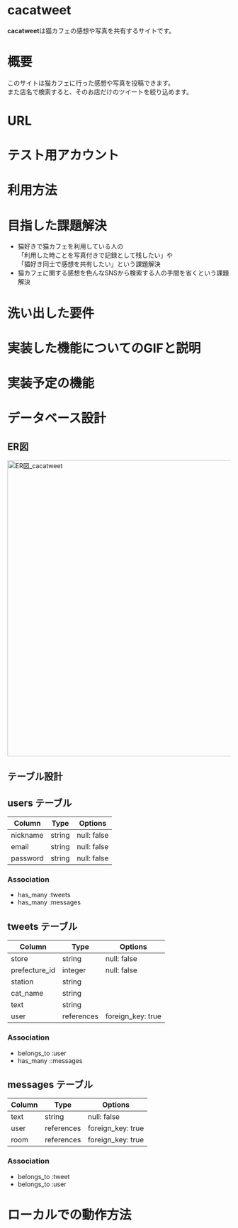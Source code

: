# cacatweet
**cacatweet**は猫カフェの感想や写真を共有するサイトです。

# 概要
このサイトは猫カフェに行った感想や写真を投稿できます。   
また店名で検索すると、そのお店だけのツイートを絞り込めます。

# URL

# テスト用アカウント

# 利用方法

# 目指した課題解決
* 猫好きで猫カフェを利用している人の  
「利用した時ことを写真付きで記録として残したい」や  
「猫好き同士で感想を共有したい」という課題解決  
* 猫カフェに関する感想を色んなSNSから検索する人の手間を省くという課題解決

# 洗い出した要件

# 実装した機能についてのGIFと説明

# 実装予定の機能

# データベース設計
## ER図
<img width="669" alt="ER図_cacatweet" src="https://user-images.githubusercontent.com/71744979/98339342-e6ffe500-204e-11eb-8b3b-21c28c0c433f.png">

## テーブル設計
## users テーブル

| Column   | Type   | Options     |
| -------- | ------ | ----------- |
| nickname | string | null: false |
| email    | string | null: false |
| password | string | null: false |

### Association

- has_many :tweets
- has_many :messages

## tweets テーブル

| Column        | Type       | Options           |
| ------------- | ---------- | ----------------- |
| store         | string     | null: false       |
| prefecture_id | integer    | null: false       |
| station       | string     |                   |
| cat_name      | string     |                   |
| text          | string     |                   |
| user          | references | foreign_key: true |

### Association

- belongs_to :user
- has_many ::messages

## messages テーブル

| Column | Type       | Options           |
| ------ | ---------- | ----------------- |
| text   | string     | null: false       |
| user   | references | foreign_key: true |
| room   | references | foreign_key: true |

### Association

- belongs_to :tweet
- belongs_to :user

# ローカルでの動作方法